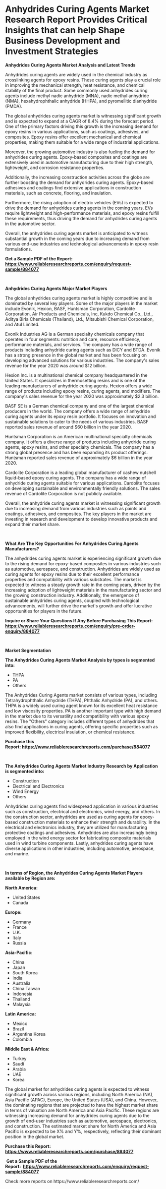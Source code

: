 <p><h1>Anhydrides Curing Agents Market Research Report Provides Critical Insights that can help Shape Business Development and Investment Strategies</h1></p><p><strong>Anhydrides Curing Agents Market Analysis and Latest Trends</strong></p>
<p><p>Anhydrides curing agents are widely used in the chemical industry as crosslinking agents for epoxy resins. These curing agents play a crucial role in improving the mechanical strength, heat resistance, and chemical stability of the final product. Some commonly used anhydrides curing agents include methyl nadic anhydride (MNA), nadic methyl anhydride (NMA), hexahydrophthalic anhydride (HHPA), and pyromellitic dianhydride (PMDA).</p><p>The global anhydrides curing agents market is witnessing significant growth and is expected to expand at a CAGR of 8.4% during the forecast period. One of the primary factors driving this growth is the increasing demand for epoxy resins in various applications, such as coatings, adhesives, and composites. Epoxy resins offer excellent mechanical and chemical properties, making them suitable for a wide range of industrial applications.</p><p>Moreover, the growing automotive industry is also fueling the demand for anhydrides curing agents. Epoxy-based composites and coatings are extensively used in automotive manufacturing due to their high strength, lightweight, and corrosion resistance properties.</p><p>Additionally, the increasing construction activities across the globe are further boosting the demand for anhydrides curing agents. Epoxy-based adhesives and coatings find extensive applications in construction materials, such as concrete, flooring, and insulation.</p><p>Furthermore, the rising adoption of electric vehicles (EVs) is expected to drive the demand for anhydrides curing agents in the coming years. EVs require lightweight and high-performance materials, and epoxy resins fulfill these requirements, thus driving the demand for anhydrides curing agents in the automotive sector.</p><p>Overall, the anhydrides curing agents market is anticipated to witness substantial growth in the coming years due to increasing demand from various end-use industries and technological advancements in epoxy resin formulations.</p></p>
<p><strong>Get a Sample PDF of the Report:&nbsp; <a href="https://www.reliableresearchreports.com/enquiry/request-sample/884077">https://www.reliableresearchreports.com/enquiry/request-sample/884077</a></strong></p>
<p>&nbsp;</p>
<p><strong>Anhydrides Curing Agents Major Market Players</strong></p>
<p><p>The global anhydrides curing agents market is highly competitive and is dominated by several key players. Some of the major players in the market include Evonik, Hexion, BASF, Huntsman Corporation, Cardolite Corporation, Air Products and Chemicals, Inc, Kukdo Chemical Co., Ltd., Aditya Birla Chemicals (Thailand), Ltd., Mitsubishi Chemical Corporation, and Atul Limited.</p><p>Evonik Industries AG is a German specialty chemicals company that operates in four segments: nutrition and care, resource efficiency, performance materials, and services. The company has a wide range of products including anhydride curing agents such as DICY and BTDA. Evonik has a strong presence in the global market and has been focusing on developing advanced solutions for various industries. The company's sales revenue for the year 2020 was around $12 billion.</p><p>Hexion Inc. is a multinational chemical company headquartered in the United States. It specializes in thermosetting resins and is one of the leading manufacturers of anhydride curing agents. Hexion offers a wide range of products including epoxy resins, curing agents, and modifiers. The company's sales revenue for the year 2020 was approximately $2.3 billion.</p><p>BASF SE is a German chemical company and one of the largest chemical producers in the world. The company offers a wide range of anhydride curing agents under its epoxy resin portfolio. It focuses on innovation and sustainable solutions to cater to the needs of various industries. BASF reported sales revenue of around $60 billion in the year 2020.</p><p>Huntsman Corporation is an American multinational specialty chemicals company. It offers a diverse range of products including anhydride curing agents, epoxy resins, and other specialty chemicals. The company has a strong global presence and has been expanding its product offerings. Huntsman reported sales revenue of approximately $6 billion in the year 2020.</p><p>Cardolite Corporation is a leading global manufacturer of cashew nutshell liquid-based epoxy curing agents. The company has a wide range of anhydride curing agents suitable for various applications. Cardolite focuses on developing sustainable and environmentally friendly solutions. The sales revenue of Cardolite Corporation is not publicly available.</p><p>Overall, the anhydride curing agents market is witnessing significant growth due to increasing demand from various industries such as paints and coatings, adhesives, and composites. The key players in the market are investing in research and development to develop innovative products and expand their market share.</p></p>
<p>&nbsp;</p>
<p><strong>What Are The Key Opportunities For Anhydrides Curing Agents Manufacturers?</strong></p>
<p><p>The anhydrides curing agents market is experiencing significant growth due to the rising demand for epoxy-based composites in various industries such as automotive, aerospace, and construction. Anhydrides are widely used as curing agents for epoxy resins due to their excellent performance properties and compatibility with various substrates. The market is expected to witness a steady growth rate in the coming years, driven by the increasing adoption of lightweight materials in the manufacturing sector and the growing construction industry. Additionally, the emergence of sustainable anhydrides curing agents, coupled with technological advancements, will further drive the market's growth and offer lucrative opportunities for players in the future.</p></p>
<p><strong>Inquire or Share Your Questions If Any Before Purchasing This Report: <a href="https://www.reliableresearchreports.com/enquiry/pre-order-enquiry/884077">https://www.reliableresearchreports.com/enquiry/pre-order-enquiry/884077</a></strong></p>
<p>&nbsp;</p>
<p><strong>Market Segmentation</strong></p>
<p><strong>The Anhydrides Curing Agents Market Analysis by types is segmented into:</strong></p>
<p><ul><li>THPA</li><li>PA</li><li>Others</li></ul></p>
<p><p>The Anhydrides Curing Agents market consists of various types, including Tetrahydrophthalic Anhydride (THPA), Phthalic Anhydride (PA), and others. THPA is a widely used curing agent known for its excellent heat resistance and low viscosity properties. PA is another important type with high demand in the market due to its versatility and compatibility with various epoxy resins. The "Others" category includes different types of anhydrides that also find applications in curing agents, offering specific properties such as improved flexibility, electrical insulation, or chemical resistance.</p></p>
<p><strong>Purchase this Report:&nbsp;<a href="https://www.reliableresearchreports.com/purchase/884077">https://www.reliableresearchreports.com/purchase/884077</a></strong></p>
<p>&nbsp;</p>
<p><strong>The Anhydrides Curing Agents Market Industry Research by Application is segmented into:</strong></p>
<p><ul><li>Construction</li><li>Electrical and Electronics</li><li>Wind Energy</li><li>Others</li></ul></p>
<p><p>Anhydrides curing agents find widespread application in various industries such as construction, electrical and electronics, wind energy, and others. In the construction sector, anhydrides are used as curing agents for epoxy-based construction materials to enhance their strength and durability. In the electrical and electronics industry, they are utilized for manufacturing protective coatings and adhesives. Anhydrides are also increasingly being employed in the wind energy sector for fabricating composite materials used in wind turbine components. Lastly, anhydrides curing agents have diverse applications in other industries, including automotive, aerospace, and marine.</p></p>
<p>&nbsp;</p>
<p><strong>In terms of Region, the Anhydrides Curing Agents Market Players available by Region are:</strong></p>
<p>
    <p> <strong> North America: </strong>
        <ul>
            <li>United States</li>
            <li>Canada</li>
        </ul>
        </p> 
    <p> <strong> Europe: </strong>
        <ul>
            <li>Germany</li>
            <li>France</li>
            <li>U.K.</li>
            <li>Italy</li>
            <li>Russia</li>
        </ul>
        </p> 
    <p> <strong> Asia-Pacific: </strong>
        <ul>
            <li>China</li>
            <li>Japan</li>
            <li>South Korea</li>
            <li>India</li>
            <li>Australia</li>
            <li>China Taiwan</li>
            <li>Indonesia</li>
            <li>Thailand</li>
            <li>Malaysia</li>
        </ul>
        </p> 
    <p> <strong> Latin America: </strong>
        <ul>
            <li>Mexico</li>
            <li>Brazil</li>
            <li>Argentina Korea</li>
            <li>Colombia</li>
        </ul>
        </p> 
    <p> <strong> Middle East & Africa: </strong>
        <ul>
            <li>Turkey</li>
            <li>Saudi</li>
            <li>Arabia</li>
            <li>UAE</li>
            <li>Korea</li>
        </ul>
    </p>
    </p>
<p><p>The global market for anhydrides curing agents is expected to witness significant growth across various regions, including North America (NA), Asia Pacific (APAC), Europe, the United States (USA), and China. However, the dominating regions that are projected to have the highest market share in terms of valuation are North America and Asia Pacific. These regions are witnessing increasing demand for anhydrides curing agents due to the growth of end-user industries such as automotive, aerospace, electronics, and construction. The estimated market share for North America and Asia Pacific is expected to be X% and Y%, respectively, reflecting their dominant position in the global market.</p></p>
<p><strong>Purchase this Report: <a href="https://www.reliableresearchreports.com/purchase/884077">https://www.reliableresearchreports.com/purchase/884077</a></strong></p>
<p>&nbsp;<strong>Get a Sample PDF of the Report:&nbsp;&nbsp;<a href="https://www.reliableresearchreports.com/enquiry/request-sample/884077">https://www.reliableresearchreports.com/enquiry/request-sample/884077</a></strong></p>
<p><strong></strong></p>
<p>Check more reports on https://www.reliableresearchreports.com/</p>